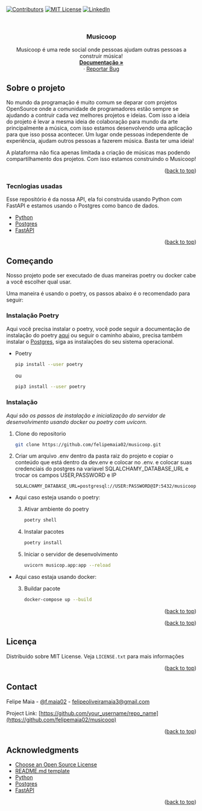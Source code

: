 <div id="top"></div>

[![Contributors][contributors-shield]][contributors-url]
[![MIT License][license-shield]][license-url]
[![LinkedIn][linkedin-shield]][linkedin-url]

<!-- PROJECT LOGO -->
<br />
  <h3 align="center">Musicoop</h3>

  <p align="center">
    Musicoop é uma rede social onde pessoas ajudam outras pessoas a construir música!
    <br />
    <a href="https://musicoop-api.herokuapp.com/docs"><strong> Documentação »</strong></a>
    <br />
    ·
    <a href="https://github.com/felipemaia02/musicoop/issues">Reportar Bug</a>
  </p>
</div>

<!-- ABOUT THE PROJECT -->

## Sobre o projeto

No mundo da programação é muito comum se deparar com projetos OpenSource onde a comunidade de programadores estão sempre se ajudando a contruir cada vez melhores projetos e ideias. Com isso a ideia do projeto é levar a mesma ideia de colaboração para mundo da arte principalmente a música, com isso estamos desenvolvendo uma aplicação para que isso possa acontecer. Um lugar onde pessoas independente de experiência, ajudam outros pessoas a fazerem música. Basta ter uma ideia!

A plataforma não fica apenas limitada a criação de músicas mas podendo compartilhamento dos projetos. Com isso estamos construindo o Musicoop!

<p align="right">(<a href="#top">back to top</a>)</p>

### Tecnlogias usadas

Esse repositório é da nossa API, ela foi construida usando Python com FastAPI e estamos usando o Postgres como banco de dados.

- [Python](https://www.python.org/)
- [Postgres](https://www.postgresql.org/)
- [FastAPI](https://fastapi.tiangolo.com/)

<p align="right">(<a href="#top">back to top</a>)</p>

<!-- GETTING STARTED -->

## Começando

Nosso projeto pode ser executado de duas maneiras poetry ou docker cabe a você escolher qual usar.

Uma maneira é usando o poetry, os passos abaixo é o recomendado para seguir:

### Instalação Poetry

Aqui você precisa instalar o poetry, você pode seguir a documentação de instalação do poetry <a href="https://python-poetry.org/docs/#installation"> aqui</a> ou seguir o caminho abaixo, precisa também instalar o <a href="https://www.postgresql.org/download/"> Postgres</a>, siga as instalações do seu sistema operacional.

- Poetry

  ```sh
  pip install --user poetry
  ```

  ou

  ```sh
  pip3 install --user poetry
  ```

### Instalação

_Aqui são os passos de instalação e inicialização do servidor de desenvolvimento usando docker ou poetry com uvicorn._

1. Clone do repositorio

   ```sh
   git clone https://github.com/felipemaia02/musicoop.git
   ```

2. Criar um arquivo .env dentro da pasta raiz do projeto e copiar o conteúdo que está dentro da dev.env e colocar no .env. e colocar suas credenciais do postgres na variavel SQLALCHAMY_DATABASE_URL e trocar os campos USER,PASSWORD e IP
   ```
   SQLALCHAMY_DATABASE_URL=postgresql://USER:PASSWORD@IP:5432/musicoop
   ```

- Aqui caso esteja usando o poetry:

  3. Ativar ambiente do poetry

     ```sh
     poetry shell
     ```

  4. Instalar pacotes

     ```sh
     poetry install
     ```

  5. Iniciar o servidor de desenvolvimento

     ```sh
     uvicorn musicop.app:app --reload
     ```

- Aqui caso estaja usando docker:

  3. Buildar pacote

     ```sh
     docker-compose up --build
     ```

<p align="right">(<a href="#top">back to top</a>)</p>

<!-- USAGE EXAMPLES -->

<p align="right">(<a href="#top">back to top</a>)</p>

<!-- LICENSE -->

## Licença

Distribuido sobre MIT License. Veja `LICENSE.txt` para mais informações

<p align="right">(<a href="#top">back to top</a>)</p>

<!-- CONTACT -->

## Contact

Felipe Maia - [@f.maia02](https://www.instagram.com/f.maia02/) - felipeoliveiramaia3@gmail.com

Project Link: [https://github.com/your_username/repo_name](https://github.com/felipemaia02/musicoop)

<p align="right">(<a href="#top">back to top</a>)</p>

<!-- ACKNOWLEDGMENTS -->

## Acknowledgments

- [Choose an Open Source License](https://choosealicense.com)
- [README.md template](https://github.com/othneildrew/Best-README-Template)
- [Python](https://www.python.org/)
- [Postgres](https://www.postgresql.org/)
- [FastAPI](https://fastapi.tiangolo.com/)

<p align="right">(<a href="#top">back to top</a>)</p>

<!-- MARKDOWN LINKS & IMAGES -->
<!-- https://www.markdownguide.org/basic-syntax/#reference-style-links -->

[contributors-shield]: https://img.shields.io/github/contributors/felipemaia02/musicoop.svg?style=for-the-badge
[contributors-url]: https://github.com/felipemaia02/musicoop/contributors
[license-shield]: https://img.shields.io/github/license/felipemaia02/musicoop.svg?style=for-the-badge
[license-url]: https://github.com/othneildrew/Best-README-Template/blob/master/LICENSE.txt
[linkedin-shield]: https://img.shields.io/badge/-LinkedIn-black.svg?style=for-the-badge&logo=linkedin&colorB=555
[linkedin-url]: https://www.linkedin.com/in/felipeoliveira-maia/
